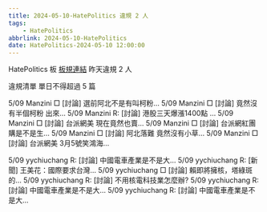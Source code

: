 ```yaml
---
title: 2024-05-10-HatePolitics 違規 2 人
tags:
    - HatePolitics
abbrlink: 2024-05-10-HatePolitics
date: HatePolitics-2024-05-10 12:00:00
---
```

HatePolitics 板 [板規連結](https://www.ptt.cc/bbs/HatePolitics/M.1617115262.A.D60.html)
昨天違規 2 人
<!-- more -->

違規清單
單日不得超過 5 篇

5/09 Manzini □ [討論] 選前阿北不是有叫柯粉…
5/09 Manzini □ [討論] 竟然沒有半個柯粉 出來…
5/09 Manzini R: [討論] 港股三天爆漲1400點  …
5/09 Manzini □ [討論] 台派網美 現在竟然也賣…
5/09 Manzini □ [討論] 台派網紅團購是不是生…
5/09 Manzini □ [討論] 阿北落難 竟然沒有小草…
5/09 Manzini □ [討論] 台派網美 3月5號笑鴻海…

5/09 yychiuchang R: [討論] 中國電車產業是不是大…
5/09 yychiuchang R: [新聞] 王美花：國際要求台灣…
5/09 yychiuchang □ [討論] 賴即將擁核，塔綠斑的…
5/09 yychiuchang R: [討論] 不用核電科技業怎麼辦?
5/09 yychiuchang R: [討論] 中國電車產業是不是大…
5/09 yychiuchang R: [討論] 中國電車產業是不是大…